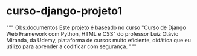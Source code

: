 # curso-django-projeto1

"""
Obs:documentos
Este projeto é baseado no curso "Curso de Django Web Framework com Python, HTML e CSS"
do professor Luiz Otávio Miranda, da Udemy, plataforma de cursos muito eficiente, didática
que eu utilizo para aprender a codificar com segurança.
"""
